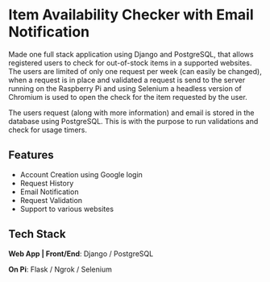 
# Item Availability Checker with Email Notification

Made one full stack application using Django and PostgreSQL, that allows registered users to check for out-of-stock items in a supported websites.
The users are limited of only one request per week (can easily be changed), when a request is in place and validated a request is send to the server running on the Raspberry Pi and using Selenium a headless version of Chromium is used to open the check for the item requested by the user.  

The users request (along with more information) and email is stored in the database using PostgreSQL. This is with the purpose to run validations and check for usage timers.
## Features

- Account Creation using Google login
- Request History
- Email Notification
- Request Validation
- Support to various websites



## Tech Stack

**Web App  | Front/End**: Django / PostgreSQL

**On Pi**: Flask / Ngrok / Selenium

